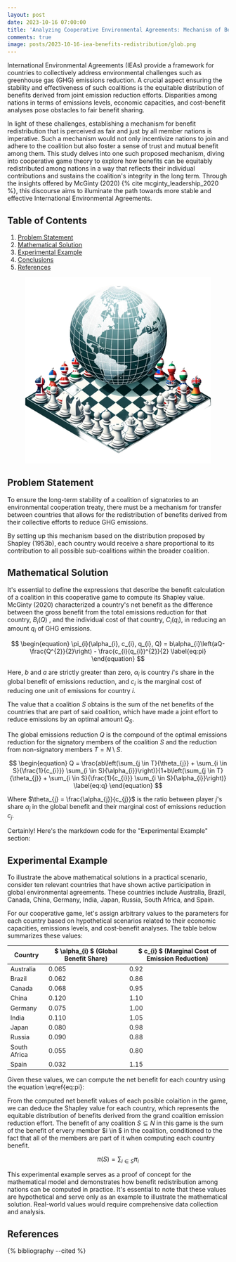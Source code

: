 ```yaml
---
layout: post
date: 2023-10-16 07:00:00
title: 'Analyzing Cooperative Environmental Agreements: Mechanism of Benefit Redistribution Among Signatory Nations'
comments: true
image: posts/2023-10-16-iea-benefits-redistribution/glob.png
---
```


International Environmental Agreements (IEAs) provide a framework for countries to collectively address environmental challenges such as greenhouse gas (GHG) emissions reduction. A crucial aspect ensuring the stability and effectiveness of such coalitions is the equitable distribution of benefits derived from joint emission reduction efforts. Disparities among nations in terms of emissions levels, economic capacities, and cost-benefit analyses pose obstacles to fair benefit sharing.

In light of these challenges, establishing a mechanism for benefit redistribution that is perceived as fair and just by all member nations is imperative. Such a mechanism would not only incentivize nations to join and adhere to the coalition but also foster a sense of trust and mutual benefit among them. This study delves into one such proposed mechanism, diving into cooperative game theory to explore how benefits can be equitably redistributed among nations in a way that reflects their individual contributions and sustains the coalition's integrity in the long term. Through the insights offered by McGinty (2020) {% cite mcginty_leadership_2020 %}, this discourse aims to illuminate the path towards more stable and effective International Environmental Agreements.

## Table of Contents

1. [Problem Statement](#Problem-Statement)
2. [Mathematical Solution](#Mathematical-Solution)
3. [Experimental Example](#Experimental-Example)
4. [Conclusions](#Conclusions)
5. [References](#References)

<figure>
	<img src="/assets/img/posts/2023-10-16-iea-benefits-redistribution/glob.png" alt=""> 
	<!-- <figcaption>Fig1. - Cooperation Schema</figcaption> -->
</figure>

## Problem Statement

To ensure the long-term stability of a coalition of signatories to an environmental cooperation treaty, there must be a mechanism for transfer between countries that allows for the redistribution of benefits derived from their collective efforts to reduce GHG emissions.

By setting up this mechanism based on the distribution proposed by Shapley (1953b), each country would receive a share proportional to its contribution to all possible sub-coalitions within the broader coalition.

## Mathematical Solution

It's essential to define the expressions that describe the benefit calculation of a coalition in this cooperative game to compute its Shapley value. McGinty (2020) characterized a country's net benefit as the difference between the gross benefit from the total emissions reduction for that country, $B_{i}(Q)$ , and the individual cost of that country, $C_{i}(q_{i})$, in reducing an amount $q_{i}$ of GHG emissions.

$$
\begin{equation}
    \pi_{i}(\alpha_{i}, c_{i}, q_{i}, Q) = b\alpha_{i}\left(aQ-\frac{Q^{2}}{2}\right) - \frac{c_{i}(q_{i})^{2}}{2}
    \label{eq:pi}
\end{equation}
$$

Here, $b$ and $a$ are strictly greater than zero, $\alpha_{i}$ is country $i$'s share in the global benefit of emissions reduction, and $c_{i}$ is the marginal cost of reducing one unit of emissions for country $i$.

The value that a coalition $S$ obtains is the sum of the net benefits of the countries that are part of said coalition, which have made a joint effort to reduce emissions by an optimal amount $Q_{S}$.

The global emissions reduction $Q$ is the compound of the optimal emissions reduction for the signatory members of the coalition $S$ and the reduction from non-signatory members $T = N \setminus S$.

$$
\begin{equation}
    Q = \frac{ab\left(\sum_{j \in T}{\theta_{j}} + \sum_{i \in S}{\frac{1}{c_{i}}} \sum_{i \in S}{\alpha_{i}}\right)}{1+b\left(\sum_{j \in T}{\theta_{j}} + \sum_{i \in S}{\frac{1}{c_{i}}} \sum_{i \in S}{\alpha_{i}}\right)}
    \label{eq:q}
\end{equation}
$$

Where $\theta_{j} = \frac{\alpha_{j}}{c_{j}}$​​ is the ratio between player $j$'s share $\alpha_{j}$ in the global benefit and their marginal cost of emissions reduction $c_{j}$.

Certainly! Here's the markdown code for the "Experimental Example" section:

## Experimental Example

To illustrate the above mathematical solutions in a practical scenario, consider ten relevant countries that have shown active participation in global environmental agreements. These countries include Australia, Brazil, Canada, China, Germany, India, Japan, Russia, South Africa, and Spain.

For our cooperative game, let's assign arbitrary values to the parameters for each country based on hypothetical scenarios related to their economic capacities, emissions levels, and cost-benefit analyses. The table below summarizes these values:

| Country      | $ \alpha_{i} $ (Global Benefit Share) | $ c_{i} $ (Marginal Cost of Emission Reduction) |
| ------------ | -------------------------------------- | ------------------------------------------------ |
| Australia    | 0.065                                  | 0.92                                             |
| Brazil       | 0.062                                  | 0.86                                             |
| Canada       | 0.068                                  | 0.95                                             |
| China        | 0.120                                  | 1.10                                             |
| Germany      | 0.075                                  | 1.00                                             |
| India        | 0.110                                  | 1.05                                             |
| Japan        | 0.080                                  | 0.98                                             |
| Russia       | 0.090                                  | 0.88                                             |
| South Africa | 0.055                                  | 0.80                                             |
| Spain        | 0.032                                  | 1.15                                             |

Given these values, we can compute the net benefit for each country using the equation \eqref{eq:pi}:

<div id="iea-benefits-redistribution-react-app"></div>

From the computed net benefit values of each posible colaition in the game, we can deduce the Shapley value for each country, which represents the equitable distribution of benefits derived from the grand coalition emission reduction effort. The benefit of any coalition $S \subseteq N$ in this game is the sum of the benefit of ervery member $i \in $ in the coalition, conditioned to the fact that all of the members are part of it when computing each country benefit.

$$
\begin{equation}
    \pi(S) = \sum_{i \in S}{\pi_{i}}
    \label{eq:pi_s}
\end{equation}
$$

This experimental example serves as a proof of concept for the mathematical model and demonstrates how benefit redistribution among nations can be computed in practice. It's essential to note that these values are hypothetical and serve only as an example to illustrate the mathematical solution. Real-world values would require comprehensive data collection and analysis.

## References

{% bibliography --cited %}
